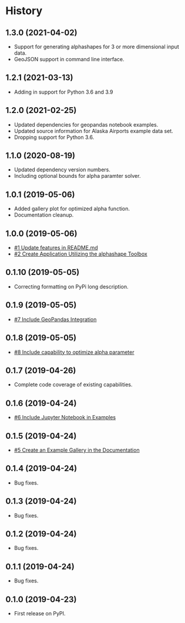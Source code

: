 # History

## 1.3.0 (2021-04-02)

* Support for generating alphashapes for 3 or more dimensional input data.
* GeoJSON support in command line interface.

## 1.2.1 (2021-03-13)

* Adding in support for Python 3.6 and 3.9

## 1.2.0 (2021-02-25)

* Updated dependencies for geopandas notebook examples.
* Updated source information for Alaska Airports example data set.
* Dropping support for Python 3.6.

## 1.1.0 (2020-08-19)

* Updated dependency version numbers.
* Including optional bounds for alpha paramter solver.

## 1.0.1 (2019-05-06)

* Added gallery plot for optimized alpha function.
* Documentation cleanup.

## 1.0.0 (2019-05-06)

* [#1 Update features in README.md](https://github.com/bellockk/alphashape/issues/1)
* [#2 Create Application Utilizing the alphashape Toolbox](https://github.com/bellockk/alphashape/issues/2)

## 0.1.10 (2019-05-05)

* Correcting formatting on PyPi long description.

## 0.1.9 (2019-05-05)

* [#7 Include GeoPandas Integration](https://github.com/bellockk/alphashape/issues/7)

## 0.1.8 (2019-05-05)

* [#8 Include capability to optimize alpha parameter](https://github.com/bellockk/alphashape/issues/8)

## 0.1.7 (2019-04-26)

* Complete code coverage of existing capabilities.

## 0.1.6 (2019-04-24)

* [#6 Include Jupyter Notebook in Examples](https://github.com/bellockk/alphashape/issues/6)

## 0.1.5 (2019-04-24)

* [#5 Create an Example Gallery in the Documentation](https://github.com/bellockk/alphashape/issues/5)

## 0.1.4 (2019-04-24)

* Bug fixes.

## 0.1.3 (2019-04-24)

* Bug fixes.

## 0.1.2 (2019-04-24)

* Bug fixes.

## 0.1.1 (2019-04-24)

* Bug fixes.

## 0.1.0 (2019-04-23)

* First release on PyPI.
